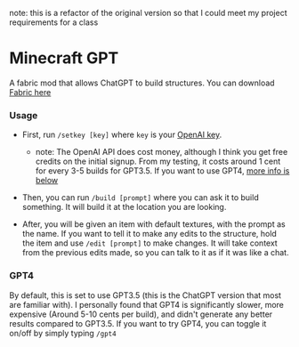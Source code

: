 note: this is a refactor of the original version so that I could meet my project requirements for a class

# Minecraft GPT
A fabric mod that allows ChatGPT to build structures. You can download [Fabric here](https://fabricmc.net/use/installer/)

### Usage

- First, run `/setkey [key]` where `key` is your [OpenAI key](https://platform.openai.com/account/api-keys). 
    - note: The OpenAI API does cost money, although I think you get free credits on the initial signup. From my testing, it costs around 1 cent for every 3-5 builds for GPT3.5. If you want to use GPT4, [more info is below](#GPT4)

- Then, you can run `/build [prompt]` where you can ask it to build something. It will build it at the location you are looking.


- After, you will be given an item with default textures, with the prompt as the name. If you want to tell it to make any edits to the structure, hold the item and use `/edit [prompt]` to make changes. It will take context from the previous edits made, so you can talk to it as if it was like a chat.

### GPT4
By default, this is set to use GPT3.5 (this is the ChatGPT version that most are familiar with). I personally found that GPT4 is significantly slower, more expensive (Around 5-10 cents per build), and didn't generate any better results compared to GPT3.5. If you want to try GPT4, you can toggle it on/off by simply typing `/gpt4`
